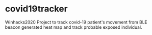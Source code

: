 # covid19tracker
Winhacks2020 Project to track covid-19 patient's movement from BLE beacon generated heat map and track  probable exposed individual.
